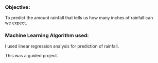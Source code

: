 ### Objective:
To predict the amount rainfall that tells us how many inches of rainfall can we expect.

### Machine Learning Algorithm used:
I used linear regression analysis for prediction of rainfall.

This was a guided project.
